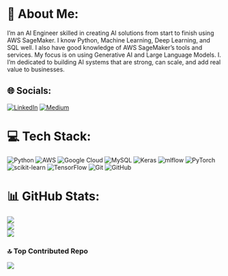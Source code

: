# 💫 About Me:
I’m an AI Engineer skilled in creating AI solutions from start to finish using AWS SageMaker. I know Python, Machine Learning, Deep Learning, and SQL well. I also have good knowledge of AWS SageMaker’s tools and services. My focus is on using Generative AI and Large Language Models. I. I’m dedicated to building AI systems that are strong, can scale, and add real value to businesses.


## 🌐 Socials:
[![LinkedIn](https://img.shields.io/badge/LinkedIn-%230077B5.svg?logo=linkedin&logoColor=white)](https://linkedin.com/in/https://www.linkedin.com/in/maniyarsufiyanahmed/) [![Medium](https://img.shields.io/badge/Medium-12100E?logo=medium&logoColor=white)](https://medium.com/@https://medium.com/@sufiyanahmed.aiml) 

# 💻 Tech Stack:
![Python](https://img.shields.io/badge/python-3670A0?style=flat&logo=python&logoColor=ffdd54) ![AWS](https://img.shields.io/badge/AWS-%23FF9900.svg?style=flat&logo=amazon-aws&logoColor=white) ![Google Cloud](https://img.shields.io/badge/GoogleCloud-%234285F4.svg?style=flat&logo=google-cloud&logoColor=white) ![MySQL](https://img.shields.io/badge/mysql-4479A1.svg?style=flat&logo=mysql&logoColor=white) ![Keras](https://img.shields.io/badge/Keras-%23D00000.svg?style=flat&logo=Keras&logoColor=white) ![mlflow](https://img.shields.io/badge/mlflow-%23d9ead3.svg?style=flat&logo=numpy&logoColor=blue) ![PyTorch](https://img.shields.io/badge/PyTorch-%23EE4C2C.svg?style=flat&logo=PyTorch&logoColor=white) ![scikit-learn](https://img.shields.io/badge/scikit--learn-%23F7931E.svg?style=flat&logo=scikit-learn&logoColor=white) ![TensorFlow](https://img.shields.io/badge/TensorFlow-%23FF6F00.svg?style=flat&logo=TensorFlow&logoColor=white) ![Git](https://img.shields.io/badge/git-%23F05033.svg?style=flat&logo=git&logoColor=white) ![GitHub](https://img.shields.io/badge/github-%23121011.svg?style=flat&logo=github&logoColor=white)
# 📊 GitHub Stats:
![](https://github-readme-stats.vercel.app/api?username=sufiyan-ai&theme=dark&hide_border=false&include_all_commits=false&count_private=false)<br/>
![](https://github-readme-streak-stats.herokuapp.com/?user=sufiyan-ai&theme=dark&hide_border=false)<br/>
![](https://github-readme-stats.vercel.app/api/top-langs/?username=sufiyan-ai&theme=dark&hide_border=false&include_all_commits=false&count_private=false&layout=compact)

### 🔝 Top Contributed Repo
![](https://github-contributor-stats.vercel.app/api?username=sufiyan-ai&limit=5&theme=dark&combine_all_yearly_contributions=true)

<!-- Proudly created with GPRM ( https://gprm.itsvg.in ) -->
